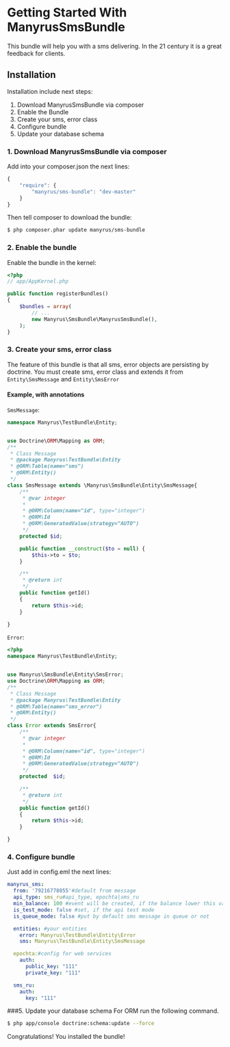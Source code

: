Getting Started With ManyrusSmsBundle
==================================
This bundle will help you with a sms delivering.
In the 21 century it is a great feedback for clients.
## Installation
Installation include next steps:
1. Download ManyrusSmsBundle via composer
2. Enable the Bundle
3. Create your sms, error class
4. Configure bundle
5. Update your database schema
### 1. Download ManyrusSmsBundle via composer
Add into your composer.json the next lines:
```js
{
    "require": {
        "manyrus/sms-bundle": "dev-master"
    }
}
```
Then tell composer to download the bundle:
``` bash
$ php composer.phar update manyrus/sms-bundle
```
### 2. Enable the bundle
Enable the bundle in the kernel:
``` php
<?php
// app/AppKernel.php

public function registerBundles()
{
    $bundles = array(
        // ...
        new Manyrus\SmsBundle\ManyrusSmsBundle(),
    );
}
```
### 3. Create your sms, error class
The feature of this bundle is that all sms, error objects are persisting by doctrine.
You must create sms, error class and extends it from `Entity\SmsMessage` and `Entity\SmsError`
#### Example, with annotations
`SmsMessage`:
``` php
namespace Manyrus\TestBundle\Entity;


use Doctrine\ORM\Mapping as ORM;
/**
 * Class Message
 * @package Manyrus\TestBundle\Entity
 * @ORM\Table(name="sms")
 * @ORM\Entity()
 */
class SmsMessage extends \Manyrus\SmsBundle\Entity\SmsMessage{
    /**
     * @var integer
     *
     * @ORM\Column(name="id", type="integer")
     * @ORM\Id
     * @ORM\GeneratedValue(strategy="AUTO")
     */
    protected $id;

    public function __construct($to = null) {
        $this->to = $to;
    }

    /**
     * @return int
     */
    public function getId()
    {
        return $this->id;
    }

}
```
`Error`:
```php
<?php
namespace Manyrus\TestBundle\Entity;


use Manyrus\SmsBundle\Entity\SmsError;
use Doctrine\ORM\Mapping as ORM;
/**
 * Class Message
 * @package Manyrus\TestBundle\Entity
 * @ORM\Table(name="sms_error")
 * @ORM\Entity()
 */
class Error extends SmsError{
    /**
     * @var integer
     *
     * @ORM\Column(name="id", type="integer")
     * @ORM\Id
     * @ORM\GeneratedValue(strategy="AUTO")
     */
    protected  $id;

    /**
     * @return int
     */
    public function getId()
    {
        return $this->id;
    }

}

```

### 4. Configure bundle
Just add in config.eml the next lines:
``` yaml
manyrus_sms:
  from: '79216778055'#default from message
  api_type: sms_ru#api_type, epochta|sms_ru
  min_balance: 100 #event will be created, if the balance lower this value
  is_test_mode: false #set, if the api test mode
  is_queue_mode: false #put by default sms message in queue or not

  entities: #your entities
    error: Manyrus\TestBundle\Entity\Error
    sms: Manyrus\TestBundle\Entity\SmsMessage

  epochta:#config for web services
    auth:
      public_key: "111"
      private_key: "111"

  sms_ru:
    auth:
      key: "111"
```

###5. Update your database schema
For ORM run the following command.
``` bash
$ php app/console doctrine:schema:update --force
```

Congratulations! You installed the bundle!